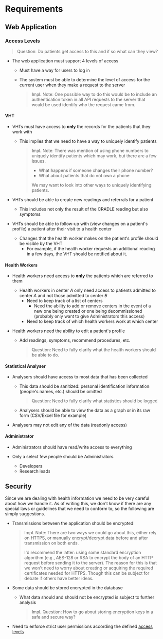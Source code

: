 # Requirements

## Web Application

### Access Levels

> Question: Do patients get access to this and if so what can they view?

* The web application must support 4 levels of access
  * Must have a way for users to log in
  * The system must be able to determine the level of access for the current user when they make a request to the server

    > Impl. Note: One possible way to do this would be to include an authentication token in all API requests to the server that would be used identify who the request came from.

#### VHT

* VHTs must have access to **only** the records for the patients that they work with
  * This implies that we need to have a way to uniquely identify patients

    > Impl. Note: There was mention of using phone numbers to uniquely identify patients which may work, but there are a few issues.
    >
    > * What happens if someone changes their phone number?
    > * What about patients that do not own a phone
    >
    > We may want to look into other ways to uniquely identifying patients.

* VHTs should be able to create new readings and referrals for a patient
  * This includes not only the result of the CRADLE reading but also symptoms

* VHTs should be able to follow-up with (view changes on a patient's profile) a patient after their visit to a health center
  * Changes that the health worker makes on the patient's profile should be visible by the VHT
    * For example, if the health worker requests an additional reading in a few days, the VHT should be notified about it.

#### Health Workers

* Health workers need access to **only** the patients which are referred to them
  * Health workers in center *A* only need access to patients admitted to center *A* and not those admitted to center *B*
    * Need to keep track of a list of centers
      * Need the ability to add or remove centers in the event of a new one being created or one being decommissioned (probably only want to give Administrators this access)
    * Need to keep track of which health workers work at which center

* Health workers need the ability to edit a patient's profile
  * Add readings, symptoms, recommend procedures, etc.

    > Question: Need to fully clarify what the health workers should be able to do.

#### Statistical Analyser

* Analysers should have access to most data that has been collected
  * This data should be sanitized: personal identification information (people's names, etc.) should be omitted

    > Question: Need to fully clarify what statistics should be logged

  * Analysers should be able to view the data as a graph or in its raw form (CSV/Excel file for example)

* Analysers may not edit any of the data (readonly access)

#### Administrator

* Administrators should have read/write access to everything

* Only a select few people should be Administrators
  * Developers
  * Research leads


## Security

Since we are dealing with health information we need to be very careful about how we handle it. As of writing this, we don't know if there are any special laws or guidelines that we need to conform to, so the following are simply suggestions.

* Transmissions between the application should be encrypted

  > Impl. Note: There are two ways we could go about this, either rely on HTTPS, or manually encrypt/decrypt data before and after transmission on both ends.
  >
  > I'd recommend the latter: using some standard encryption algorithm (e.g., AES-128 or RSA to encrypt the body of an HTTP request before sending it to the server). The reason for this is that we won't need to worry about creating or acquiring the required certificates needed for HTTPS. Though this can be subject for debate if others have better ideas.

* Some data should be stored encrypted in the database
  * What data should and should not be encrypted is subject to further analysis

    > Impl. Question: How to go about storing encryption keys in a safe and secure way?

* Need to enforce strict user permissions according the defined [access levels](#access-levels)
